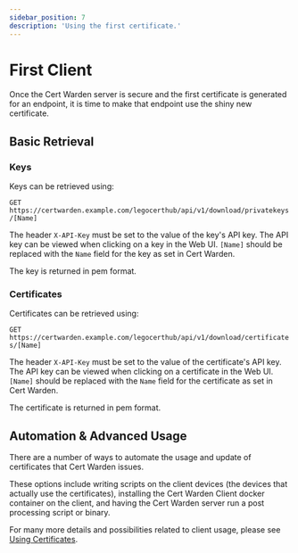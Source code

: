 ```yaml
---
sidebar_position: 7
description: 'Using the first certificate.'
---
```


# First Client

Once the Cert Warden server is secure and the first certificate is
generated for an endpoint, it is time to make that endpoint use
the shiny new certificate.

## Basic Retrieval

### Keys

Keys can be retrieved using:

`GET https://certwarden.example.com/legocerthub/api/v1/download/privatekeys/[Name]`

The header `X-API-Key` must be set to the value of the key's
API key. The API key can be viewed when clicking on a key in
the Web UI. `[Name]` should be replaced with the `Name` field
for the key as set in Cert Warden.

The key is returned in pem format.

### Certificates

Certificates can be retrieved using:

`GET https://certwarden.example.com/legocerthub/api/v1/download/certificates/[Name]`

The header `X-API-Key` must be set to the value of the certificate's
API key. The API key can be viewed when clicking on a certificate in
the Web UI. `[Name]` should be replaced with the `Name` field for the
certificate as set in Cert Warden.

The certificate is returned in pem format.

## Automation & Advanced Usage

There are a number of ways to automate the usage and update of certificates
that Cert Warden issues.

These options include writing scripts on the client devices (the
devices that actually use the certificates), installing the Cert Warden Client
docker container on the client, and having the Cert Warden server run
a post processing script or binary.

For many more details and possibilities related to client usage, please see
[Using Certificates](/docs/using_certificates).
